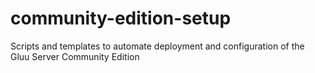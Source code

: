 community-edition-setup
=======================

Scripts and templates to automate deployment and configuration of the Gluu Server Community Edition
